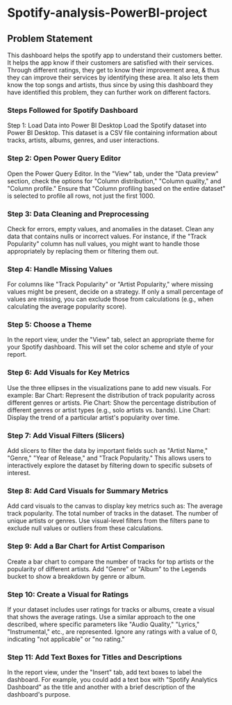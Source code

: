 # Spotify-analysis-PowerBI-project

## Problem Statement

This dashboard helps the spotify app to  understand their customers better. It helps the app know if their customers are satisfied with their services. Through different ratings, they get to know their improvement area, & thus they can improve their services by identifying these area. It also lets them know the top songs and artists, thus since by using this dashboard they have identified this problem, they can further work on different factors.

### Steps Followed for Spotify Dashboard
Step 1: Load Data into Power BI Desktop
Load the Spotify dataset into Power BI Desktop. This dataset is a CSV file containing information about tracks, artists, albums, genres, and user interactions.

### Step 2: Open Power Query Editor

Open the Power Query Editor. In the "View" tab, under the "Data preview" section, check the options for "Column distribution," "Column quality," and "Column profile."
Ensure that "Column profiling based on the entire dataset" is selected to profile all rows, not just the first 1000.

### Step 3: Data Cleaning and Preprocessing

Check for errors, empty values, and anomalies in the dataset. Clean any data that contains nulls or incorrect values. For instance, if the "Track Popularity" column has null values, you might want to handle those appropriately by replacing them or filtering them out.

### Step 4: Handle Missing Values

For columns like "Track Popularity" or "Artist Popularity," where missing values might be present, decide on a strategy. If only a small percentage of values are missing, you can exclude those from calculations (e.g., when calculating the average popularity score).

### Step 5: Choose a Theme

In the report view, under the "View" tab, select an appropriate theme for your Spotify dashboard. This will set the color scheme and style of your report.

### Step 6: Add Visuals for Key Metrics

Use the three ellipses in the visualizations pane to add new visuals. For example:
Bar Chart: Represent the distribution of track popularity across different genres or artists.
Pie Chart: Show the percentage distribution of different genres or artist types (e.g., solo artists vs. bands).
Line Chart: Display the trend of a particular artist's popularity over time.

### Step 7: Add Visual Filters (Slicers)

Add slicers to filter the data by important fields such as "Artist Name," "Genre," "Year of Release," and "Track Popularity." This allows users to interactively explore the dataset by filtering down to specific subsets of interest.

### Step 8: Add Card Visuals for Summary Metrics

Add card visuals to the canvas to display key metrics such as:
The average track popularity.
The total number of tracks in the dataset.
The number of unique artists or genres.
Use visual-level filters from the filters pane to exclude null values or outliers from these calculations.

### Step 9: Add a Bar Chart for Artist Comparison

Create a bar chart to compare the number of tracks for top artists or the popularity of different artists. Add "Genre" or "Album" to the Legends bucket to show a breakdown by genre or album.

### Step 10: Create a Visual for Ratings

If your dataset includes user ratings for tracks or albums, create a visual that shows the average ratings. Use a similar approach to the one described, where specific parameters like "Audio Quality," "Lyrics," "Instrumental," etc., are represented. Ignore any ratings with a value of 0, indicating "not applicable" or "no rating."

### Step 11: Add Text Boxes for Titles and Descriptions

In the report view, under the "Insert" tab, add text boxes to label the dashboard. For example, you could add a text box with "Spotify Analytics Dashboard" as the title and another with a brief description of the dashboard's purpose.



